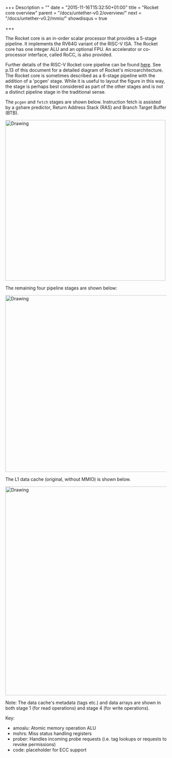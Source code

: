 +++
Description = ""
date = "2015-11-16T15:32:50+01:00"
title = "Rocket core overview"
parent = "/docs/untether-v0.2/overview/"
next = "/docs/untether-v0.2/mmio/"
showdisqus = true

+++

The Rocket core is an in-order scalar processor that provides a
5-stage pipeline. It implements the RV64G variant of the RISC-V
ISA. The Rocket core has one integer ALU and an optional FPU. An
accelerator or co-processor interface, called RoCC, is also provided.

Further details of the RISC-V Rocket core pipeline can be found
[here](http://www-inst.eecs.berkeley.edu/~cs250/fa13/handouts/lab2-riscv.pdf#13). See
p.13 of this document for a detailed diagram of Rocket's
microarchitecture. The Rocket core is sometimes described as a 6-stage
pipeline with the addition of a 'pcgen' stage. While it is useful to
layout the figure in this way, the stage is perhaps best considered as
part of the other stages and is not a distinct pipeline stage in the
traditional sense.

The `pcgen` and `fetch` stages are shown below. Instruction fetch is
assisted by a gshare predictor, Return Address Stack (RAS) and Branch
Target Buffer (BTB).

<img src="../figures/icache.png" alt="Drawing" style="width: 500px;"/>

The remaining four pipeline stages are shown below:

<img src="../figures/pipeline.png" alt="Drawing" style="width: 550px;"/>

The L1 data cache (original, without MMIO) is shown below. 

<img src="../figures/dcache.png" alt="Drawing" style="width: 650px;"/>

Note: The data cache's metadata (tags etc.) and data arrays are shown in 
both stage 1 (for read operations) and stage 4 (for write operations). 

Key:

  * amoalu: Atomic memory operation ALU
  * mshrs: Miss status handling registers
  * prober: Handles incoming probe requests (i.e. tag lookups or requests to revoke permissions)
  * code: placeholder for ECC support


